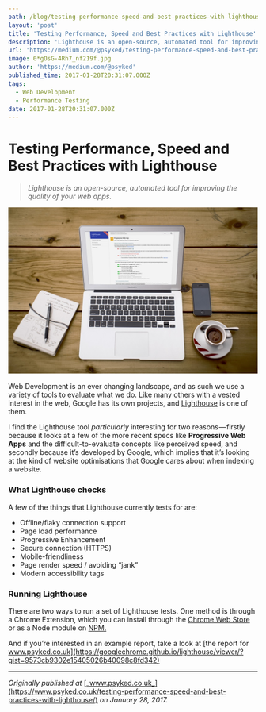 ```yaml
---
path: /blog/testing-performance-speed-and-best-practices-with-lighthouse/
layout: 'post'
title: 'Testing Performance, Speed and Best Practices with Lighthouse'
description: 'Lighthouse is an open-source, automated tool for improving the quality of your web apps.'
url: 'https://medium.com/@psyked/testing-performance-speed-and-best-practices-with-lighthouse-109803ce90ba'
image: 0*gOsG-4Rh7_nf219f.jpg
author: 'https://medium.com/@psyked'
published_time: 2017-01-28T20:31:07.000Z
tags:
  - Web Development
  - Performance Testing
date: 2017-01-28T20:31:07.000Z
---
```


# Testing Performance, Speed and Best Practices with Lighthouse

> _Lighthouse is an open-source, automated tool for improving the quality of your web apps._

![](0*gOsG-4Rh7_nf219f.jpg)

Web Development is an ever changing landscape, and as such we use a variety of tools to evaluate what we do. Like many others with a vested interest in the web, Google has its own projects, and [Lighthouse](https://developers.google.com/web/tools/lighthouse/) is one of them.

I find the Lighthouse tool _particularly_ interesting for two reasons — firstly because it looks at a few of the more recent specs like **Progressive Web Apps** and the difficult-to-evaluate concepts like perceived speed, and secondly because it’s developed by Google, which implies that it’s looking at the kind of website optimisations that Google cares about when indexing a website.

### What Lighthouse checks

A few of the things that Lighthouse currently tests for are:

- Offline/flaky connection support
- Page load performance
- Progressive Enhancement
- Secure connection (HTTPS)
- Mobile-friendliness
- Page render speed / avoiding “jank”
- Modern accessibility tags

### Running Lighthouse

There are two ways to run a set of Lighthouse tests. One method is through a Chrome Extension, which you can install through the [Chrome Web Store](https://chrome.google.com/webstore/detail/lighthouse/blipmdconlkpinefehnmjammfjpmpbjk) or as a Node module on [NPM.](https://www.npmjs.com/package/lighthouse)

And if you’re interested in an example report, take a look at [the report for www.psyked.co.uk](https://googlechrome.github.io/lighthouse/viewer/?gist=9573cb9302e15405026b40098c8fd342)

---

_Originally published at_ [_www.psyked.co.uk_](https://www.psyked.co.uk/testing-performance-speed-and-best-practices-with-lighthouse/) _on January 28, 2017._
